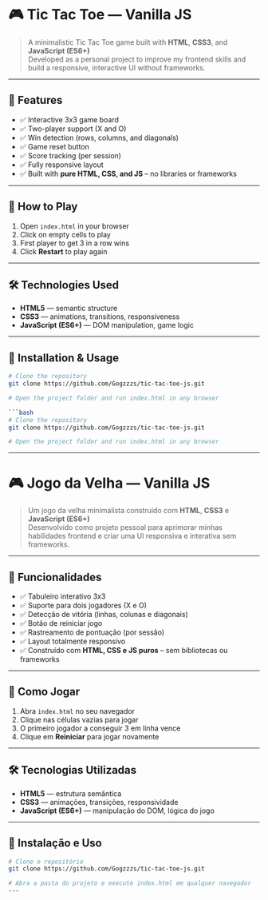 # 🎮 Tic Tac Toe — Vanilla JS

> A minimalistic Tic Tac Toe game built with **HTML**, **CSS3**, and **JavaScript (ES6+)**  
> Developed as a personal project to improve my frontend skills and build a responsive, interactive UI without frameworks.

---

## 🧩 Features

- ✅ Interactive 3x3 game board  
- ✅ Two-player support (X and O)  
- ✅ Win detection (rows, columns, and diagonals)  
- ✅ Game reset button  
- ✅ Score tracking (per session)  
- ✅ Fully responsive layout  
- ✅ Built with **pure HTML, CSS, and JS** – no libraries or frameworks

---

## 🚀 How to Play

1. Open `index.html` in your browser  
2. Click on empty cells to play  
3. First player to get 3 in a row wins  
4. Click **Restart** to play again

---

## 🛠 Technologies Used

- **HTML5** — semantic structure  
- **CSS3** — animations, transitions, responsiveness  
- **JavaScript (ES6+)** — DOM manipulation, game logic

---

## 🧪 Installation & Usage

```bash
# Clone the repository
git clone https://github.com/Gogzzzs/tic-tac-toe-js.git

# Open the project folder and run index.html in any browser

```bash
# Clone the repository
git clone https://github.com/Gogzzzs/tic-tac-toe-js.git

# Open the project folder and run index.html in any browser
```

---

# 🎮 Jogo da Velha — Vanilla JS

> Um jogo da velha minimalista construído com **HTML**, **CSS3** e **JavaScript (ES6+)**  
> Desenvolvido como projeto pessoal para aprimorar minhas habilidades frontend e criar uma UI responsiva e interativa sem frameworks.

---

## 🧩 Funcionalidades

- ✅ Tabuleiro interativo 3x3  
- ✅ Suporte para dois jogadores (X e O)  
- ✅ Detecção de vitória (linhas, colunas e diagonais)  
- ✅ Botão de reiniciar jogo  
- ✅ Rastreamento de pontuação (por sessão)  
- ✅ Layout totalmente responsivo  
- ✅ Construído com **HTML, CSS e JS puros** – sem bibliotecas ou frameworks

---

## 🚀 Como Jogar

1. Abra `index.html` no seu navegador  
2. Clique nas células vazias para jogar  
3. O primeiro jogador a conseguir 3 em linha vence  
4. Clique em **Reiniciar** para jogar novamente

---

## 🛠 Tecnologias Utilizadas

- **HTML5** — estrutura semântica  
- **CSS3** — animações, transições, responsividade  
- **JavaScript (ES6+)** — manipulação do DOM, lógica do jogo

---

## 🧪 Instalação e Uso

```bash
# Clone o repositório
git clone https://github.com/Gogzzzs/tic-tac-toe-js.git

# Abra a pasta do projeto e execute index.html em qualquer navegador
---